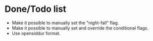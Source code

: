 # Done/Todo list
* Make it possible to manually set the "night-fall" flag.
* Make it possible to manually set and override the conditional flags.
* Use opensiddur format.
